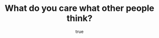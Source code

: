 ---
title: "What do you care what other people think?"
bookCover: "/assets/book-covers/what-do-you-care-what-other-people-think.jpg"
slug: "what-do-you-care-what-other-people-think"
bookAuthor: "undefined"
rating: 10
done: false
amazonLink: ""
author:
  name: Rico Trebeljahr
  picture: "/assets/blog/profile.jpeg"
---